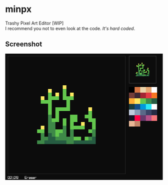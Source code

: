 # minpx
Trashy Pixel Art Editor [WIP]<br>
I recommend you not to even look at the code. *It's hard coded*.
## Screenshot
<img src="https://raw.githubusercontent.com/Datavorous/minpx/main/demo.png?token=GHSAT0AAAAAABQVAFMWFFP7IFDAOVKEQYSCYQZ6CPA">
